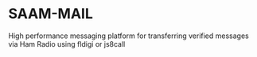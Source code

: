 # SAAM-MAIL
High performance messaging platform for transferring verified messages via Ham Radio using fldigi or js8call
